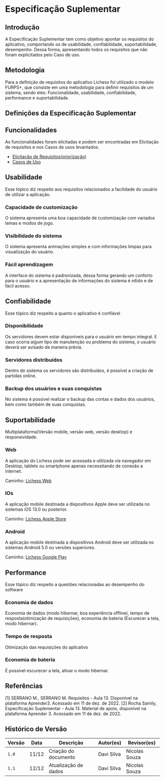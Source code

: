 # Especificação Suplementar

## Introdução

A Especificação Suplementar tem como objetivo apontar os requisitos do aplicativo, comportando os de usabilidade, confiabilidade, suportabilidade, desempenho. Dessa forma, apresentando todos os requisitos que não foram explicitados pelo Caso de uso.

## Metodologia

Para a definição de requisitos do aplicativo Lichess foi utilizado o modelo FURPS+, que consiste em uma metodologia para definir requisitos de um sistema, sendo eles: Funcionalidade, usabilidade, confiabilidade, performance e suportabilidade.

## Definições da Especificação Suplementar

## Funcionalidades

As funcionalidades foram elicitadas e podem ser encontradas em Elicitação de requisitos e nos Casos de usos levantados.

- [Elicitação de Requisitos(priorização)](/elicitacao/priorizacao.md)
- [Casos de Uso](/modelagem/casos_de_uso.md)

## Usabilidade

Esse tópico diz respeito aos requisitos  relacionados a facilidade do usuário de utilizar a aplicação.

### Capacidade de customização

O sistema apresenta uma boa capacidade de customização com variados temas e modos de jogo.

### Visibilidade do sistema

O sistema apresenta animações simples e com informações limpas para visualização do usuário.

### Fácil aprendizagem

A interface do sistema é padronizada, dessa forma gerando um conforto para o usuário e a apresentação de informações do sistema é nítido e de fácil acesso.

## Confiabilidade

Esse tópico diz respeito a quanto o aplicativo é confiável

### Disponibilidade

Os servidores devem estar disponíveis para o usuário em tempo integral. E caso ocorra algum tipo de manutenção ou problema do sistema, o usuário deverá ser avisado de maneira prévia.

### Servidores distribuídos

Dentro do sistema os servidores são distribuídos, é possível a criação de partidas online.

### Backup dos usuários e suas conquistas

No sistema é possível realizar o backup das contas e dados dos usuários, bem como também de suas conquistas.

## Suportabilidade

Multiplataforma(Versão mobile, versão web, versão desktop) e responsividade.

### Web

A aplicação do Lichess pode ser acessada e utilizada via navegador em Desktop, tablets ou smartphone apenas necessitando de conexão a internet.

Caminho: [Lichess Web](https://lichess.org/)

### IOs

A aplicação mobile destinada a dispositivos Apple deve ser utilizada no sistemas iOS 13.0 ou posterior.

Caminho: [Lichess Apple Store](https://apps.apple.com/us/app/lichess-online-chess/id968371784)

### Android

A aplicação mobile destinada a dispositivos Android deve ser utilizada no sistemas Android 5.0 ou versões superiores.

Caminho: [Lichess Google Play](https://play.google.com/store/apps/details?id=org.lichess.mobileapp&gl=US)

## Performance

Esse tópico diz respeito a questões relacionadas ao desempenho do software

### Economia de dados

Economia de dados (modo hibernar, boa experiência offline), tempo de resposta(otimização de requisições), economia de bateria (Escurecer a tela, modo hibernar).

### Tempo de resposta

Otimização das requisições do aplicativo

### Economia de bateria

É possível escurecer a tela, ativar o modo hibernar.

## Referências

[1] SERRANO M., SERRANO M. Requisitos - Aula 13. Disponível na plataforma Aprender3. Acessado em 11 de dez. de 2022.
[2] Rocha Samily, Especificação Suplementar - Aula 13. Material de apoio, disponível na plataforma Aprender 3. Acessado em 11 de dez. de 2022.

## Histórico de Versão

| Versão | Data  | Descrição                     | Autor(es)     | Revisor(es)   |
| ------ | ----- | ----------------------------- |-------------- | -------       |
| `1.0`  | 11/12 |  Criação do documento         | Davi Silva    | Nicolas Souza |
| `1.1`  | 12/12 |  Atualização de dados         | Davi Silva    | Nicolas Souza |
